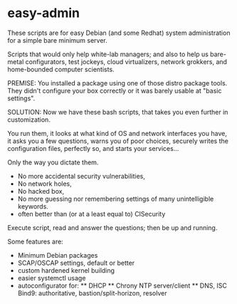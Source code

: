 # easy-admin
These scripts are for easy Debian (and some Redhat) system administration for a
simple bare minimum server.

Scripts that would only help white-lab managers; and also to help us bare-metal configurators, test jockeys, cloud virtualizers, network grokkers, and home-bounded computer scientists.

PREMISE: You installed a package using one of those distro package tools. They didn't configure your box correctly or it was barely usable at "basic settings".

SOLUTION: Now we have these bash scripts, that takes you even further in customization.

You run them,
it looks at what kind of OS and network interfaces you have,
it asks you a few questions, warns you of poor choices,
securely writes the configuration files, perfectly so,
and starts your services...

Only the way you dictate them.

* No more accidental security vulnerabilities,
* No network holes,
* No hacked box,
* No more guessing nor remembering settings of many unintelligible keywords.
* often better than (or at a least equal to) CISecurity

Execute script, read and answer the questions; then be up and running.

Some features are:

* Minimum Debian packages
* SCAP/OSCAP settings, default or better
* custom hardened kernel building
* easier systemctl usage
* autoconfigurator for:
** DHCP
** Chrony NTP server/client
** DNS, ISC Bind9: authoritative, bastion/split-horizon, resolver

